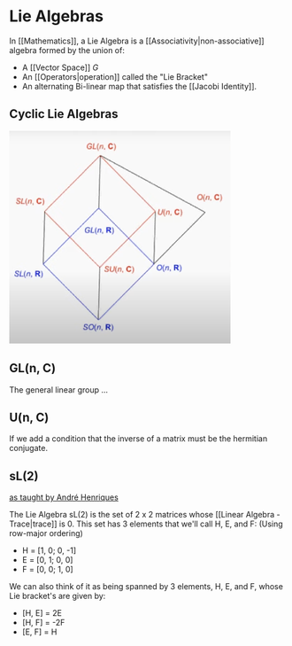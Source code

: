# Lie Algebras
In [[Mathematics]], a Lie Algebra is a [[Associativity|non-associative]] algebra formed by the union of:
- A [[Vector Space]] *G*
- An [[Operators|operation]] called the "Lie Bracket"
- An alternating Bi-linear map that satisfies the [[Jacobi Identity]].


## Cyclic Lie Algebras
![Cyclic Lie Algebras](/media/cyclic_lie_algebras.webp)

## GL(n, C)
The general linear group ...

## U(n, C)
If we add a condition that the inverse of a matrix must be the hermitian conjugate.

## sL(2)
[as taught by André Henriques](https://www.youtube.com/watch?v=Qw5jonrLbPU)

The Lie Algebra sL(2) is the set of 2 x 2 matrices whose [[Linear Algebra - Trace|trace]] is 0. This set has 3 elements that we'll call H, E, and F: (Using row-major ordering)
- H = [1, 0; 0, -1]
- E = [0, 1; 0, 0]
- F = [0, 0; 1, 0]

We can also think of it as being spanned by 3 elements, H, E, and F, whose Lie bracket's are given by:
- [H, E] = 2E
- [H, F] = -2F
- [E, F] = H


